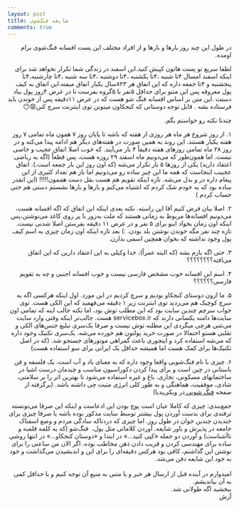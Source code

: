 ```yaml
---
layout: post
title: شایعه فنگ‌شوی
comments: true
---
```


<p style='direction:rtl; text-align: right'>
در طول این چند روز بار‌ها و بار‌ها و از افراد مختلف این پست افسانه فنگ‌شوی برام اومده.
</p>


>
<p style='direction:rtl; text-align: right'>
لطفا سریع تو پست هاتون کپیش کنید.این اسفند در زندگی شما تکرار نخواهد شد برای اینکه اسفند امسال ۴تا شنبه ،۴تا یکشنبه ،۴تا دوشنبه ،۴تا سه شنبه ،۴تا چارشنبه،۴تا پنجشنبه و ۴تا جمعه داره که این اتفاق هر ۸۲۳سال یکبار اتفاق میفته.این اتفاق به کیف پول معروفه پس این متنو برای حداقل ۵نفر یا ۵گروه بفرست تا در عرض ۴روز پول بیاد دستت .این متن بر اساس افسانه فنگ شو هست که در عرض ۱۱دقیقه پس از خوندن باید فرستاده بشه .
قابل توجه دوستانی که کنجکاون میتونن توی اینترنت سرچ کنن😧😶
</p>

<p style='direction:rtl; text-align: right'>
چند‌تا نکته رو خواستم بگم.
</p>

<p style='direction:rtl; text-align: right'>
۱. از روز شروع هر ماه هر روزی از هفته که باشه تا پایان روز ۷ همون ماه تمامی ۷ روز هفته یکبار هستند. این روند به همین صورت در هفته‌های دیگر هم ادامه پیدا می‌کنه و در روز ۲۸ ماه تمامی روز‌های هفته دقیقاً ۴ بار می‌آیند. که خوب اصلا اتفاق عجیب و خاصی نیست. اما همون‌طور که می‌دونیم ماه اسفند ۲۹ روزه هست، پس قطعاً (اگه به ریاضی اعتقاد دارید) یکی از روز‌ها ۵ بار تکرار می‌شه (که اون روز این بار جمعه است.). اتفاق عجبیب اینجاست که همه ما این چیز ساده رو می‌دونیم اما باز هم تعداد کثیری از این پیغام داره در و بدل می‌شه. تازه اینکه تقویم هم هست بقل دست هممون!!!!! (این انقدر ساده بود که به خودم شک کردم که اشتباه می‌کنم و بار‌ها و بار‌ها نشستم دستی هم حتی حساب کردم )
</p>

<p style='direction:rtl; text-align: right'>
۲. اصلا بیان فرض کنیم آقا این راسته. نکته بعدی اینکه این اتفاق که اگه افسانه هست،‌ می‌دونیم افسانه‌ها مربوط به زمانی هستند که ملت به‌زور با پر روی کاغذ می‌نوشتن،‌پس اینکه اون زمان بخواد اینو برای ۵ نفر و در عرض ۱۱ دقیقه بفرستن اصلا شدنی نیست. تازه چند نفر مگه خوندن نوشتن بلد بودن. :) بعد تازه اینکه اون زمان چیزی به اسم کیف پول وجود نداشته که بخوان همچین اسمی بذارن.
</p>

<p style='direction:rtl; text-align: right'>
۳. حتی اگه بازم بشه (که البته عمراً)، خدا وکیلی به این اعتقاد دارین که این اتفاق می‌افته؟؟؟؟؟؟؟؟
</p>

<p style='direction:rtl; text-align: right'>
۴. اسم این افسانه خوب مشخص فارسی نیست و خوب افسانه اجنبی و چه به تقویم فارسی؟؟؟؟؟؟
</p>

<p style='direction:rtl; text-align: right'>
۵. ما ازون دوستای کنجکاو بودیم و سرچ کردیم در این مورد. اول اینکه هر‌کسی اگه یه سرچ کوچیک هم می‌زدید توی اینترنت زیر ۱ دقیقه می‌فهمید که این الکی هست. توی جواب سرچم چندین سایت بود که این مطلب توش بود، اما نکته جالب اینه که تمامی اون سایت‌ها دامنه یکسانی دارند که servicebox.ir هست. جالب‌تر اینکه وقتی وارد سایت می‌شی هرچی ‌میگردی این مطلبه توش نیست و صرفا یک‌سری تبلیغ جنس‌های الکی و تقلبی هستو احتمالا در صورت خرید پولتون هم خورده می‌شه. یک‌سری تکنیک وجود داره که می‌شه استفاده کرد و اینجوری باعث گمراهی موتور‌های جستجو شد. (که در اصل تکنیک‌ها برای کمک هست اما همیشه حداقل یک ایرانی برای سو استفاده هست)
</p>

<p style='direction:rtl; text-align: right'>
۶. چیزی با نام فنگ‌شویی واقعا وجود داره که به معنای باد و آب است، یک فلسفه و فن باستانی در چین است و برای پیدا کردن دکوراسیون مناسب و چیدمان درست اشیا در ساختمانهای مسکونی، تجاری، باغ و غیره استفاده می‌شود تا بهترین اثر را بر سلامتی، شادی، موفقیت، هماهنگی و به طور کلی انرژی مثبت چی داشته باشد. (برگرفته از صفحه
<a href="http://fa.wikipedia.org/wiki/%D9%81%D9%86%DA%AF_%D8%B4%D9%88%DB%8C%DB%8C"> فنگ شویی </a>
در ویکی‌پدیا)
</p>

<p style='direction:rtl; text-align: right'>
جمع‌بندی: چیزی  که کاملا عیان است پوچ بودن این ادعاست و اینکه این صرفا می‌تونسته ترفتدی برای بدست آوردن پول بیشتر توسط سایت مذکور بوده باشه یا صرفا چیزی برای خندیدن چندین جوان در طول روز. اما چیزی که دردناکه سادگی مردم و وضع اسفناک جامعه در پذیرش و باور شایعه. آوردن کلاماتی مثل پول،  فنگ‌شو (که یه کلمه قلمبه و نا‌آشناست) و آوردن دو جمله «کپی کنید...» در ابتدا و «دوستان کنجکاو...» در انتها روشی ساده برای مهندسی کردن و فریب دادن ذهن مخاطب بوده. اگر الان من ساعتی را برای نوشتن این گذاشتم، کافی بود هرکس دقیقه‌ای را برای این و اندیشیدن می‌گذاشت و خود به خود این شایعه دفن می‌شد.
</br>
</br>
امیدوارم در آینده قبل از ارسال هر خبر و یا متنی به منبع آن توجه کنیم و یا حداقل کمی به آن بیاندیشم.
</br>
ببخشید اگه طولانی شد‪.‬
</br>
آرش
</p>
